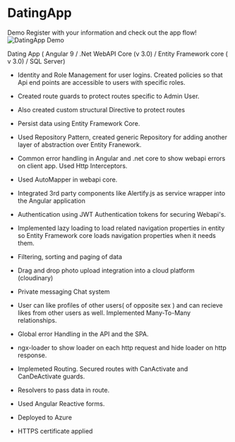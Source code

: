 # DatingApp

Demo
Register with your information and check out the app flow! 
![DatingApp Demo](client/src/assets/DatingApp_Demo.gif)

Dating App ( Angular 9 / .Net WebAPI Core (v 3.0) / Entity Framework core ( v 3.0) / SQL Server)

- Identity and Role Management for user logins. Created policies so that Api end points are accessible to users with specific roles.

- Created route guards to protect routes specific to Admin User.

- Also created custom structural Directive to protect routes

- Persist data using Entity Framework Core.

- Used Repository Pattern, created generic Repository for adding another layer of abstraction over Entity Franework. 

- Common error handling in Angular and .net core to show webapi errors on client app. Used Http Interceptors.

- Used AutoMapper in webapi core.

- Integrated 3rd party components like Alertify.js as service wrapper into the Angular application

- Authentication using JWT Authentication tokens for securing Webapi's.

- Implemented lazy loading to load related navigation properties in entity so Entity Framework core loads navigation properties when it needs them.

- Filtering, sorting and paging of data

- Drag and drop photo upload integration into a cloud platform (cloudinary)

- Private messaging Chat system

- User can like profiles of other users( of opposite sex ) and can recieve likes from other users as well. Implemented Many-To-Many relationships.

- Global error Handling in the API and the SPA.

- ngx-loader to show loader on each http request and hide loader on http response.

- Implemeted Routing. Secured routes with CanActivate and CanDeActivate guards.

- Resolvers to pass data in route.

- Used Angular Reactive forms.

- Deployed to Azure

- HTTPS certificate applied